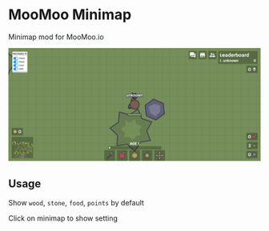 # MooMoo Minimap
Minimap mod for MooMoo.io

![](showcase.png)

## Usage

Show `wood`, `stone`, `food`, `points` by default

Click on minimap to show setting
